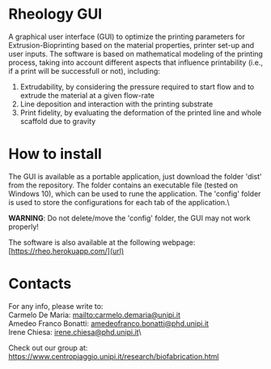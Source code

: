 # Rheology GUI

A graphical user interface (GUI) to optimize the printing parameters for Extrusion-Bioprinting based on the material properties, printer set-up and user inputs. The software is based on mathematical modeling of the printing process, taking into account different aspects that influence printability (i.e., if a print will be successfull or not), including:
1. Extrudability, by considering the pressure required to start flow and to extrude the material at a given flow-rate
2. Line deposition and interaction with the printing substrate
3. Print fidelity, by evaluating the deformation of the printed line and whole scaffold due to gravity

# How to install
The GUI is available as a portable application, just download the folder 'dist' from the repository.
The folder contains an executable file (tested on Windows 10), which can be used to rune the application. The 'config' folder is used to store the configurations for each tab of the application.\

**WARNING**: Do not delete/move the 'config' folder, the GUI may not work properly!

The software is also available at the following webpage: [https://rheo.herokuapp.com/](url)

# Contacts
For any info, please write to:\
Carmelo De Maria: [mailto:carmelo.demaria@unipi.it](url)\
Amedeo Franco Bonatti: [amedeofranco.bonatti@phd.unipi.it](url)\
Irene Chiesa: [irene.chiesa@phd.unipi.it](url)\

Check out our group at: https://www.centropiaggio.unipi.it/research/biofabrication.html

